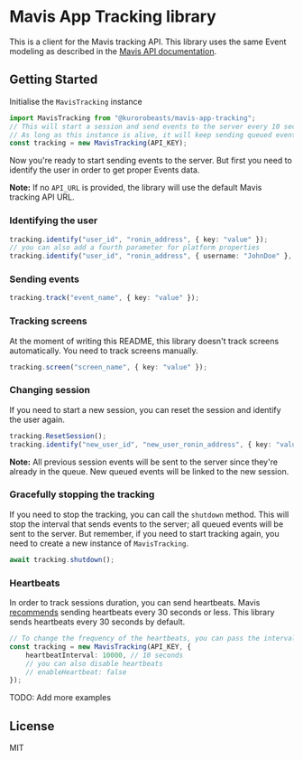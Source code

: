 # Mavis App Tracking library
This is a client for the Mavis tracking API. This library uses the same Event modeling as described in the [Mavis API documentation](https://docs.skymavis.com/mavis/app-tracking/guides/tracking-api#events). 
## Getting Started

Initialise the `MavisTracking` instance
```typescript
import MavisTracking from "@kurorobeasts/mavis-app-tracking";
// This will start a session and send events to the server every 10 seconds by default.
// As long as this instance is alive, it will keep sending queued events to the server unless explicitely stopped.
const tracking = new MavisTracking(API_KEY);
```
Now you're ready to start sending events to the server. But first you need to identify the user in order to get proper Events data.

**Note:** If no `API_URL` is provided, the library will use the default Mavis tracking API URL.
### Identifying the user
```typescript
tracking.identify("user_id", "ronin_address", { key: "value" });
// you can also add a fourth parameter for platform properties
tracking.identify("user_id", "ronin_address", { username: "JohnDoe" }, { platform_name: "Firefox" });
````

### Sending events
```typescript
tracking.track("event_name", { key: "value" });
```
### Tracking screens
At the moment of writing this README, this library doesn't track screens automatically. You need to track screens manually.
```typescript
tracking.screen("screen_name", { key: "value" });
```
### Changing session
If you need to start a new session, you can reset the session and identify the user again.
```typescript
tracking.ResetSession();
tracking.identify("new_user_id", "new_user_ronin_address", { key: "value"});
```
**Note:** All previous session events will be sent to the server since they're already in the queue. New queued events will be linked to the new session.
### Gracefully stopping the tracking
If you need to stop the tracking, you can call the `shutdown` method. This will stop the interval that sends events to the server; all queued events will be sent to the server.
But remember, if you need to start tracking again, you need to create a new instance of `MavisTracking`.
```typescript
await tracking.shutdown();
```

### Heartbeats
In order to track sessions duration, you can send heartbeats. Mavis [recommends](https://docs.skymavis.com/mavis/app-tracking/reference/milestones#milestone-1-session-duration) sending heartbeats every 30 seconds or less. This library sends heartbeats every 30 seconds by default.
```typescript
// To change the frequency of the heartbeats, you can pass the interval in milliseconds in the constructor.
const tracking = new MavisTracking(API_KEY, {
    heartbeatInterval: 10000, // 10 seconds
    // you can also disable heartbeats
    // enableHeartbeat: false
});
```
TODO: Add more examples
## License

MIT
